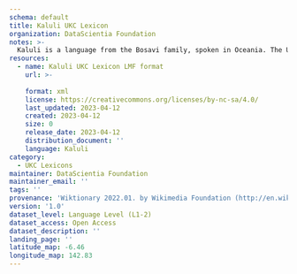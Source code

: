 ```yaml
---
schema: default
title: Kaluli UKC Lexicon
organization: DataScientia Foundation
notes: >-
  Kaluli is a language from the Bosavi family, spoken in Oceania. The UKC Lexicon of Kaluli is represented as a lexico-semantic network. It consists of words, word senses, synsets, as well as sense-level and synset-level relationships.
resources:
  - name: Kaluli UKC Lexicon LMF format
    url: >-
      
    format: xml
    license: https://creativecommons.org/licenses/by-nc-sa/4.0/
    last_updated: 2023-04-12
    created: 2023-04-12
    size: 0
    release_date: 2023-04-12
    distribution_document: ''
    language: Kaluli
category:
  - UKC Lexicons
maintainer: DataScientia Foundation
maintainer_email: ''
tags: ''
provenance: 'Wiktionary 2022.01. by Wikimedia Foundation (http://en.wiktionary.org); Princeton WordNet 2.1 by Princeton University (https://wordnet.princeton.edu)'
version: '1.0'
dataset_level: Language Level (L1-2)
dataset_access: Open Access
dataset_description: ''
landing_page: ''
latitude_map: -6.46
longitude_map: 142.83
---
```


